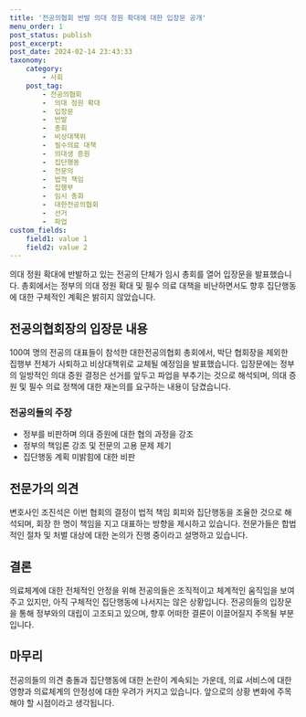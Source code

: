 ```yaml
---
title: '전공의협회 반발 의대 정원 확대에 대한 입장문 공개'
menu_order: 1
post_status: publish
post_excerpt: 
post_date: 2024-02-14 23:43:33
taxonomy:
    category:
        - 사회
    post_tag:
        - 전공의협회
        -  의대 정원 확대
        -  입장문
        -  반발
        -  총회
        -  비상대책위
        -  필수의료 대책
        -  의대생 증원
        -  집단행동
        -  전문의
        -  법적 책임
        -  집행부
        -  임시 총회
        -  대한전공의협회
        -  선거
        -  파업
custom_fields:
    field1: value 1
    field2: value 2
---
```


의대 정원 확대에 반발하고 있는 전공의 단체가 임시 총회를 열어 입장문을 발표했습니다. 총회에서는 정부의 의대 정원 확대 및 필수 의료 대책을 비난하면서도 향후 집단행동에 대한 구체적인 계획은 밝히지 않았습니다. 
## 전공의협회장의 입장문 내용
100여 명의 전공의 대표들이 참석한 대한전공의협회 총회에서, 박단 협회장을 제외한 집행부 전체가 사퇴하고 비상대책위로 교체될 예정임을 발표했습니다. 입장문에는 정부의 일방적인 의대 증원 결정은 선거를 앞두고 파업을 부추기는 것으로 해석되며, 의대 증원 및 필수 의료 정책에 대한 재논의를 요구하는 내용이 담겼습니다.
### 전공의들의 주장
- 정부를 비판하며 의대 증원에 대한 협의 과정을 강조
- 정부의 책임론 강조 및 전문의 고용 문제 제기
- 집단행동 계획 미밝힘에 대한 비판
## 전문가의 의견
변호사인 조진석은 이번 협회의 결정이 법적 책임 회피와 집단행동을 조율한 것으로 해석되며, 회장 한 명이 책임을 지고 대표하는 방향을 제시하고 있습니다. 전문가들은 합법적인 절차 및 처벌 대상에 대한 논의가 진행 중이라고 설명하고 있습니다.
## 결론
의료체계에 대한 전체적인 안정을 위해 전공의들은 조직적이고 체계적인 움직임을 보여주고 있지만, 아직 구체적인 집단행동에 나서지는 않은 상황입니다. 전공의들의 입장문을 통해 정부와의 대립이 고조되고 있으며, 향후 어떠한 결론이 이끌어질지 주목될 부분입니다.
## 마무리
전공의들의 의견 충돌과 집단행동에 대한 논란이 계속되는 가운데, 의료 서비스에 대한 영향과 의료체계의 안정성에 대한 우려가 커지고 있습니다. 앞으로의 상황 변화에 주목해야 할 시점이라고 생각됩니다.
